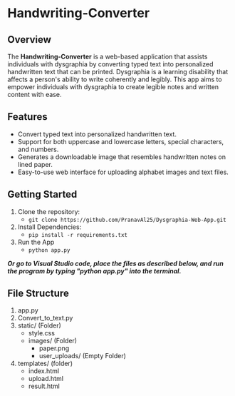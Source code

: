 # Handwriting-Converter

## Overview
The **Handwriting-Converter** is a web-based application that assists individuals with dysgraphia by converting typed text into personalized handwritten text that can be printed.
Dysgraphia is a learning disability that affects a person's ability to write coherently and legibly. This app aims to empower individuals with dysgraphia to create legible notes
and written content with ease.

## Features
- Convert typed text into personalized handwritten text.
- Support for both uppercase and lowercase letters, special characters, and numbers.
- Generates a downloadable image that resembles handwritten notes on lined paper.
- Easy-to-use web interface for uploading alphabet images and text files.

## Getting Started
1. Clone the repository:
   * `git clone https://github.com/PranavAl25/Dysgraphia-Web-App.git`
2. Install Dependencies:
   * `pip install -r requirements.txt`
3. Run the App
   * `python app.py`
  
***Or go to Visual Studio code, place the files as described below, and run the program by typing "python app.py" into the terminal.***

## File Structure
1. app.py
2. Convert_to_text.py
3. static/ (Folder)
   - style.css
   - images/ (Folder)
     - paper.png
     - user_uploads/ (Empty Folder)
5. templates/ (folder)
   - index.html
   - upload.html
   - result.html


